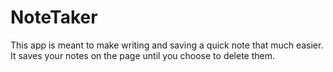 # NoteTaker
This app is meant to make writing and saving a quick note that much easier. 
It saves your notes on the page until you choose to delete them. 